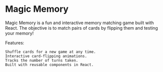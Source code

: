 # Magic Memory #

Magic Memory is a fun and interactive memory matching game built with React. The objective is to match pairs of cards by flipping them and testing your memory!

Features:

    Shuffle cards for a new game at any time.
    Interactive card-flipping animations.
    Tracks the number of turns taken.
    Built with reusable components in React.
